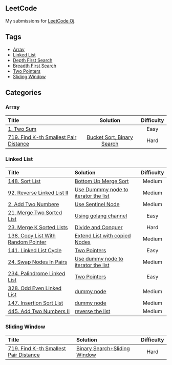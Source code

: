 ## LeetCode 
My submissions for [LeetCode Oj][leetoj].

## Tags

* [Array](#array)
* [Linked List](#linked-list)
* [Depth First Search](#depth-first-search)
* [Breadth First Search](#breadth-first-search)
* [Two Pointers](#two-pointers)
* [Sliding Window](#sliding-window) 

## Categories

### Array
| Title | Solution | Difficulty |
| :----- | :--------: | :----------: |
| [1. Two Sum](https://leetcode.com/problems/two-sum) | | Easy |
| [719. Find K-th Smallest Pair Distance](https://leetcode.com/problems/find-k-th-smallest-pair-distance/) | [Bucket Sort, Binary Search](https://github.com/Catorpilor/LeetCode/tree/master/719_find_k-th_smallest_pair_distance) | Hard |

### Linked List
| Title | Solution | Difficulty |
| :----- | :-------- | :----------: |
| [148. Sort List](https://leetcode.com/problems/sort-list) | [Bottom Up Merge Sort](https://github.com/Catorpilor/LeetCode/commit/99df0859d99cb317fef5f3f3123a8b3d40a2634c) | Medium |
| [92. Reverse Linked List II](https://leetcode.com/problems/reverse-linked-list-ii) | [Use Dummmy node to iterator the list](https://github.com/Catorpilor/LeetCode/commit/618f1c447efcf638eedda013de27fbc2a54a9354) | Medium |
| [2. Add Two Numbere](https://leetcode.com/problems/add-two-numbers/) | [Use Sentinel Node](https://github.com/Catorpilor/LeetCode/commit/7a6644f371fd2a75587d97b9cd8cda74755271a0) | Medium |
| [21. Merge Two Sorted List](https://leetcode.com/problems/merge-two-sorted-lists/) | [Using golang channel](https://github.com/Catorpilor/LeetCode/tree/master/21_merge_two_sorted_lists) | Easy |
| [23. Merge K Sorted Lists](https://leetcode.com/problems/merge-k-sorted-lists/) | [Divide and Conquer](https://github.com/Catorpilor/LeetCode/tree/master/23_merge_k_sorted_list) | Hard |
| [138. Copy List With Random Pointer](https://leetcode.com/problems/copy-list-with-random-pointer/) | [Extend List with copied Nodes](https://github.com/Catorpilor/LeetCode/commit/a9ee587e1e3b2df75e00b096eba35a273ff49dfd) | Medium |
| [141. Linked List Cycle](https://leetcode.com/problems/linked-list-cycle/) | [Two Pointers](https://github.com/Catorpilor/LeetCode/commit/ecf95807412ecc5e220867e886d452c06171567b) | Easy |
| [24. Swap Nodes In Pairs](https://leetcode.com/problems/swap-nodes-in-pairs/) | [Use dummy node to iterator the list](https://github.com/Catorpilor/LeetCode/commit/22ab32bd2ae747c078ace9c896b272d3a0c9a2ba) | Medium |
| [234. Palindrome Linked List](https://leetcode.com/problems/palindrome-linked-list/) | [Two Pointers](https://github.com/Catorpilor/LeetCode/commit/94da054756575941d9d091bb424623960a546471) | Easy |
| [328. Odd Even Linked List](https://leetcode.com/problems/odd-even-linked-list/) | [dummy node](https://github.com/Catorpilor/LeetCode/commit/a6d14f7c18a9ab5e8073935d061cf8b1bd10426d) | Medium |
| [147. Insertion Sort List](https://leetcode.com/problems/insertion-sort-list/) | [dummy node](https://github.com/Catorpilor/LeetCode/commit/e0f242dda71fdfe3f4ca96463cd763aa8c8d3ee3) | Medium |
| [445. Add Two Numbers II](https://leetcode.com/problems/add-two-numbers-ii/) | [reverse the list](https://github.com/Catorpilor/LeetCode/commit/731ce77ff0c2bb5e54f942e38e74ecf77d8efc97) | Medium |

### Sliding Window
| Title | Solution | Difficulty |
| :----- | :-------- | :----------: 
| [719. Find K-th Smallest Pair Distance](https://leetcode.com/problems/find-k-th-smallest-pair-distance/) | [Binary Search+Sliding Window](https://github.com/Catorpilor/LeetCode/tree/master/719_find_k-th_smallest_pair_distance) | Hard |



[leetoj]:https://oj.leetcode.com/





